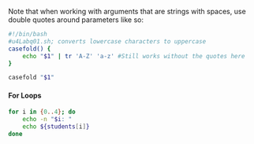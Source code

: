 
Note that when working with arguments that are strings with spaces, use double quotes around parameters like so:
```BASH
#!/bin/bash
#u4Labq01.sh; converts lowercase characters to uppercase
casefold() {
	echo "$1" | tr 'A-Z' 'a-z' #Still works without the quotes here
}

casefold "$1"
```


#### For Loops
```Bash
for i in {0..4}; do
	echo -n "$i: "
	echo ${students[i]}
done
```
